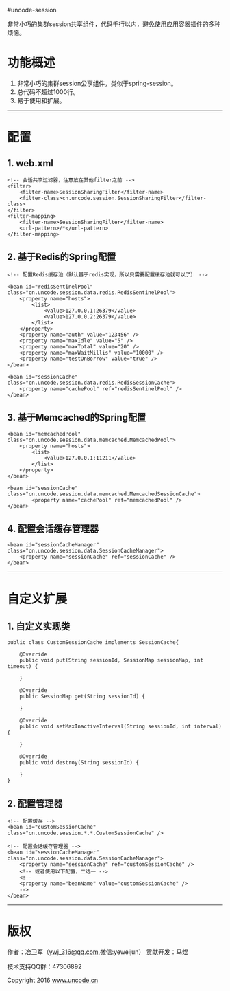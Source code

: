 #uncode-session


非常小巧的集群session共享组件，代码千行以内，避免使用应用容器插件的多种烦恼。



# 功能概述

1. 非常小巧的集群session公享组件，类似于spring-session。
2. 总代码不超过1000行。
3. 易于使用和扩展。




------------------------------------------------------------------------

# 配置

## 1. web.xml
	
	<!-- 会话共享过滤器，注意放在其他filter之前 -->
	<filter>
	    <filter-name>SessionSharingFilter</filter-name>
	    <filter-class>cn.uncode.session.SessionSharingFilter</filter-class>
	</filter>
	<filter-mapping>
	    <filter-name>SessionSharingFilter</filter-name>
	    <url-pattern>/*</url-pattern>
	</filter-mapping>

## 2. 基于Redis的Spring配置


	<!-- 配置Redis缓存池（默认基于redis实现，所以只需要配置缓存池就可以了） -->

	<bean id="redisSentinelPool" class="cn.uncode.session.data.redis.RedisSentinelPool">
		<property name="hosts">
    		<list>
    			<value>127.0.0.1:26379</value>
    			<value>127.0.0.2:26379</value>
    		</list>
    	</property>
    	<property name="auth" value="123456" />
		<property name="maxIdle" value="5" />
		<property name="maxTotal" value="20" />
		<property name="maxWaitMillis" value="10000" />
		<property name="testOnBorrow" value="true" />
	</bean>
	
	<bean id="sessionCache" class="cn.uncode.session.data.redis.RedisSessionCache">
		<property name="cachePool" ref="redisSentinelPool" />
	</bean>
	
## 3. 基于Memcached的Spring配置
	
	<bean id="memcachedPool" class="cn.uncode.session.data.memcached.MemcachedPool">
        <property name="hosts">
            <list>
                <value>127.0.0.1:11211</value>
            </list>
        </property>
    </bean>
    
    <bean id="sessionCache" class="cn.uncode.session.data.memcached.MemcachedSessionCache">
    		<property name="cachePool" ref="memcachedPool" />
	</bean>
	
## 4. 配置会话缓存管理器

	<bean id="sessionCacheManager" class="cn.uncode.session.data.SessionCacheManager">
		<property name="sessionCache" ref="sessionCache" />
	</bean>



------------------------------------------------------------------------
	
# 自定义扩展


## 1. 自定义实现类

	public class CustomSessionCache implements SessionCache{
	
		@Override
		public void put(String sessionId, SessionMap sessionMap, int timeout) {
		
		}
	
		@Override
		public SessionMap get(String sessionId) {
		
		}
	
		@Override
		public void setMaxInactiveInterval(String sessionId, int interval) {
		
		}
	
		@Override
		public void destroy(String sessionId) {
		
		}
	}
	

## 2. 配置管理器


	<!-- 配置缓存 -->
	<bean id="customSessionCache" class="cn.uncode.session.*.*.CustomSessionCache" />
	
	<!-- 配置会话缓存管理器 -->
	<bean id="sessionCacheManager" class="cn.uncode.session.data.SessionCacheManager">
		<property name="sessionCache" ref="customSessionCache" />
		<!-- 或者使用以下配置，二选一 -->
		<!--
		<property name="beanName" value="customSessionCache" />
		-->
	</bean>

------------------------------------------------------------------------


# 版权

作者：冶卫军（ywj_316@qq.com,微信:yeweijun）
贡献开发：马煜

技术支持QQ群：47306892

Copyright 2016 www.uncode.cn